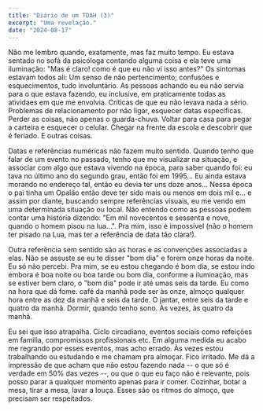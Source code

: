 ```yaml
---
title: "Diário de um TDAH (3)"
excerpt: "Uma revelação."
date: "2024-08-17"
---
```


Não me lembro quando, exatamente, mas faz muito tempo. Eu estava sentado no sofá da psicóloga contando alguma coisa e ela teve uma iluminação: "Mas é claro! como é que eu não vi isso antes?" Os sintomas estavam todos ali: Um senso de não pertencimento; confusões e esquecimentos, tudo involuntário. As pessoas achando eu eu não servia para o que estava fazendo, eu inclusive, em praticamente todas as atividaes em que me envolvia. Críticas de que eu não levava nada a sério. Problemas de relacionamento por não ligar, esquecer datas específicas. Perder as coisas, não apenas o guarda-chuva. Voltar para casa para pegar a carteira e esquecer o celular. Chegar na frente da escola e descobrir que é feriado. E outras coisas.

Datas e referências numéricas não fazem muito sentido. Quando tenho que falar de um evento no passado, tenho que me visualizar na situação, e associar com algo que estava vivendo na época, para saber quando foi: eu tava no último ano do segundo grau, então foi em 1995... Eu ainda estava morando no endereço tal, então eu devia ter uns doze anos... Nessa época o pai tinha um Opalão então deve ter sido mais ou menos em dois mil e... e assim por diante, buscando sempre referências visuais, eu me vendo em uma determinada situação ou local. Não entendo como as pessoas podem contar uma história dizendo: "Em mil novecentos e sessenta e nove, quando o homem pisou na lua...". Pra mim, isso é impossível (não o homem ter pisado na Lua, mas ter a referência de data tão clara!).

Outra referência sem sentido são as horas e as convenções associadas a elas. Não se assuste se eu te disser "bom dia" e forem onze horas da noite. Eu só não percebi. Pra mim, se eu estou chegando é bom dia, se estou indo embora é boa noite ou boa tarde ou bom dia, conforme a iluminação, mas se estiver bem claro, o "bom dia" pode ir até umas seis da tarde. Eu como na hora que dá fome. café da manhã pode ser às onze, almoço qualquer hora entre as dez da manhã e seis da tarde. O jantar, entre seis da tarde e quatro da manhã. Dormir, quando tenho sono. Às vezes, às quatro da manhã.

Eu sei que isso atrapalha. Ciclo circadiano, eventos sociais como refeições em familia, compromissos profissionais etc. Em alguma medida eu acabo me regrando por esses eventos, mas acho errado. Às vezes estou trabalhando ou estudando e me chamam pra almoçar. Fico irritado. Me dá a impressão de que acham que não estou fazendo nada -- o que só é verdade em 50% das vezes --, ou que o que eu faço não é relevante, pois posso parar a qualquer momento apenas para ir comer. Cozinhar, botar a mesa, tirar a mesa, lavar a louça. Esses são os ritmos do almoço, que precisam ser respeitados.